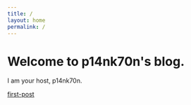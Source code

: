 ```yaml
---
title: /
layout: home
permalink: /
---
```

# Welcome to p14nk70n's blog.
I am your host, p14nk70n.

[first-post](/_posts/first-post.md)
